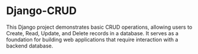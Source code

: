 # Django-CRUD
This Django project demonstrates basic CRUD operations, allowing users to Create, Read, Update, and Delete records in a database. It serves as a foundation for building web applications that require interaction with a backend database.
